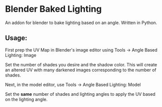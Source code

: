 # Blender Baked Lighting
An addon for blender to bake lighting based on an angle. Written in Python.

## Usage:
First prep the UV Map in Blender's image editor using Tools -> Angle Based Lighting: Image

Set the number of shades you desire and the shadow color. This will create an altered UV with many darkened images corresponding to the number of shades.

Next, in the model editor, use Tools -> Angle Based Lighting: Model

Set the **same** number of shades and lighting angles to apply the UV based on the lighting angle.
